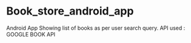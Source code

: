 # Book_store_android_app
Android App Showing list of books as per user search query.
API used : GOOGLE BOOK API
